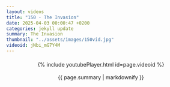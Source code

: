 ```yaml
---
layout: videos
title: "150 - The Invasion"
date: 2025-04-03 00:00:47 +0200
categories: jekyll update
summary: The Invasion
thumbnail: "../assets/images/150vid.jpg"
videoid: jNbi_mG7Y4M
---
```


<div style="text-align: center; margin-top: 20px;">
  {% include youtubePlayer.html id=page.videoid %}
  <p style="margin-top: 15px; font-size: 1.2em; color: #333;">
    <p>{{ page.summary | markdownify }}</p>
  </p>
</div>
